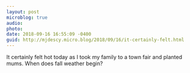 ```yaml
---
layout: post
microblog: true
audio: 
photo: 
date: 2018-09-16 16:55:09 -0400
guid: http://mjdescy.micro.blog/2018/09/16/it-certainly-felt.html
---
```

It certainly felt hot today as I took my family to a town fair and planted mums. When does fall weather begin?
